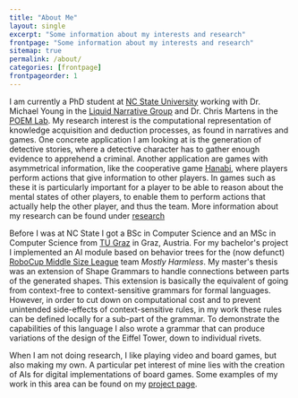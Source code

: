 ```yaml
---
title: "About Me"
layout: single
excerpt: "Some information about my interests and research"
frontpage: "Some information about my interests and research"
sitemap: true
permalink: /about/
categories: [frontpage]
frontpageorder: 1
---
```


I am currently a PhD student at [NC State University](https://www.ncsu.edu/) working with Dr. Michael Young in the [Liquid Narrative Group](https://liquidnarrative.csc.ncsu.edu/) and Dr. Chris Martens in the [POEM Lab](https://sites.google.com/ncsu.edu/poem/home?authuser=0). My research interest is the computational representation of knowledge acquisition and deduction processes, as found in narratives and games. One concrete application I am looking at is the generation of detective stories, where a detective character has to gather enough evidence to apprehend a criminal. Another application are games with asymmetrical information, like the cooperative game [Hanabi](https://en.wikipedia.org/wiki/Hanabi_(card_game)), where players perform actions that give information to other players. In games such as these it is particularly important for a player to be able to reason about the mental states of other players, to enable them to perform actions that actually help the other player, and thus the team. More information about my research can be found under [research](/research/)


Before I was at NC State I got a BSc in Computer Science and an MSc in Computer Science from [TU Graz](http://portal.tugraz.at/portal/page/portal/TU_Graz) in Graz, Austria. For my bachelor's project I implemented an AI module based on behavior trees for the (now defunct) [RoboCup Middle Size League](http://wiki.robocup.org/wiki/Middle_Size_League) team *Mostly Harmless*. 
My master's thesis was an extension of Shape Grammars to handle connections between parts of the generated shapes. This extension is basically the equivalent of going from context-free to context-sensitive grammars for formal languages. However, in order to cut down on computational cost and to prevent unintended side-effects of context-sensitive rules, in my work these rules can be defined locally for a sub-part of the grammar. To demonstrate the capabilities of this language I also wrote a grammar that can produce variations of the design of the Eiffel Tower, down to individual rivets. 


When I am not doing research, I like playing video and board games, but also making my own. A particular pet interest of mine lies with the creation of AIs for digital implementations of board games. Some examples of my work in this area can be found on my [project page](/projects/).
